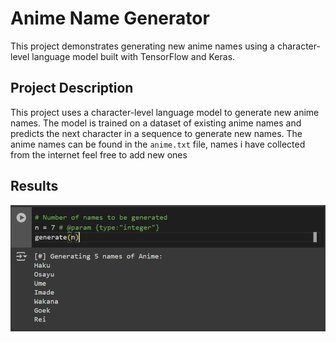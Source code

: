 # Anime Name Generator
This project demonstrates generating new anime names using a character-level language model built with TensorFlow and Keras.

## Project Description

This project uses a character-level language model to generate new anime names. The model is trained on a dataset of existing anime names and predicts the next character in a sequence to generate new names.
The anime names can be found in the `anime.txt` file, names i have collected from the internet feel free to add new ones 

## Results
![Gnerated Names](images/generations.png)
